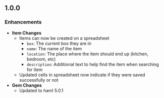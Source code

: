 ## 1.0.0

### Enhancements
- **Item Changes**
  - Items can now be created on a spreadsheet
    - `box`: The current box they are in
    - `name`: The name of the item
    - `location`: The place where the item should end up (kitchen, bedroom, etc)
    - `description`: Additional text to help find the item when searching for item
  - Updated cells in spreadsheet now indicate if they were saved successfully or
    not
- **Gem Changes**
  - Updated to haml 5.0.1
